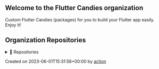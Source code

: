 ## Welcome to the Flutter Candies organization

Custom Flutter Candies (packages) for you to build your Flutter app easily. Enjoy it!

## Organization Repositories

<details><summary>📖 Repositories</summary>

| Name | Description | Stars | Latest Commit |
| ---- | --- | ----------- | ------------- |
| [issue_template_yaml](https://github.com/flutter-fix-something/issue_template_yaml) | <no description> | 6 | 2023-02-17T07:14:09Z |
| [flutter_asset_generator](https://github.com/flutter-fix-something/flutter_asset_generator) | Generate an R file for mapping all assets. Supports preview of image. | 1 | 2023-04-19T08:56:51Z |
| [github.dart](https://github.com/flutter-fix-something/github.dart) | GitHub Client Library for Dart | 0 | 2019-10-18T08:49:27Z |
| [Test_Travis_CI](https://github.com/flutter-fix-something/Test_Travis_CI) | <no description> | 0 | 2020-01-19T08:44:17Z |
| [ff_annotation_route](https://github.com/flutter-fix-something/ff_annotation_route) | Provide route generator to create route map quickly by annotations. | 0 | 2020-04-08T00:51:04Z |
| [flutter_photo_manager](https://github.com/flutter-fix-something/flutter_photo_manager) | <no description> | 0 | 2021-10-18T09:26:59Z |
| [rebase-history](https://github.com/flutter-fix-something/rebase-history) | <no description> | 0 | 2020-04-15T03:19:52Z |
| [test_files](https://github.com/flutter-fix-something/test_files) | <no description> | 0 | 2020-04-29T07:06:56Z |
| [TestOutImageInPages](https://github.com/flutter-fix-something/TestOutImageInPages) | <no description> | 0 | 2020-07-13T02:34:19Z |
| [ffi_learn](https://github.com/flutter-fix-something/ffi_learn) | <no description> | 0 | 2020-12-03T04:28:29Z |
| [big_data_store](https://github.com/flutter-fix-something/big_data_store) | <no description> | 0 | 2020-12-02T09:21:56Z |
| [workflow_yml_template](https://github.com/flutter-fix-something/workflow_yml_template) | <no description> | 0 | 2023-02-12T05:28:57Z |
| [auto-label-action](https://github.com/flutter-fix-something/auto-label-action) | <no description> | 0 | 2023-02-20T05:46:53Z |
| [dio](https://github.com/flutter-fix-something/dio) | A powerful HTTP package for Dart/Flutter, which supports Global settings, Interceptors, FormData, Aborting and canceling a request, Files uploading and downloading, Requests timeout, Custom adapters, etc. | 0 | 2023-02-24T03:54:08Z |
| [ActionTestRepo1](https://github.com/flutter-fix-something/ActionTestRepo1) | 用来测试Action的功能 | 0 | 2023-02-24T09:08:05Z |
| [TestAction](https://github.com/flutter-fix-something/TestAction) | <no description> | 0 | 2023-03-13T12:11:10Z |
| [PubErrorReport](https://github.com/flutter-fix-something/PubErrorReport) | <no description> | 0 | 2023-03-31T12:01:58Z |
| [run-issue-as-shell](https://github.com/flutter-fix-something/run-issue-as-shell) | <no description> | 0 | 2023-04-04T06:50:46Z |


</details>

Created on 2023-06-01T15:31:56+00:00 by [action](https://github.com/CaiJingLong/action-org-repo-list.git)

